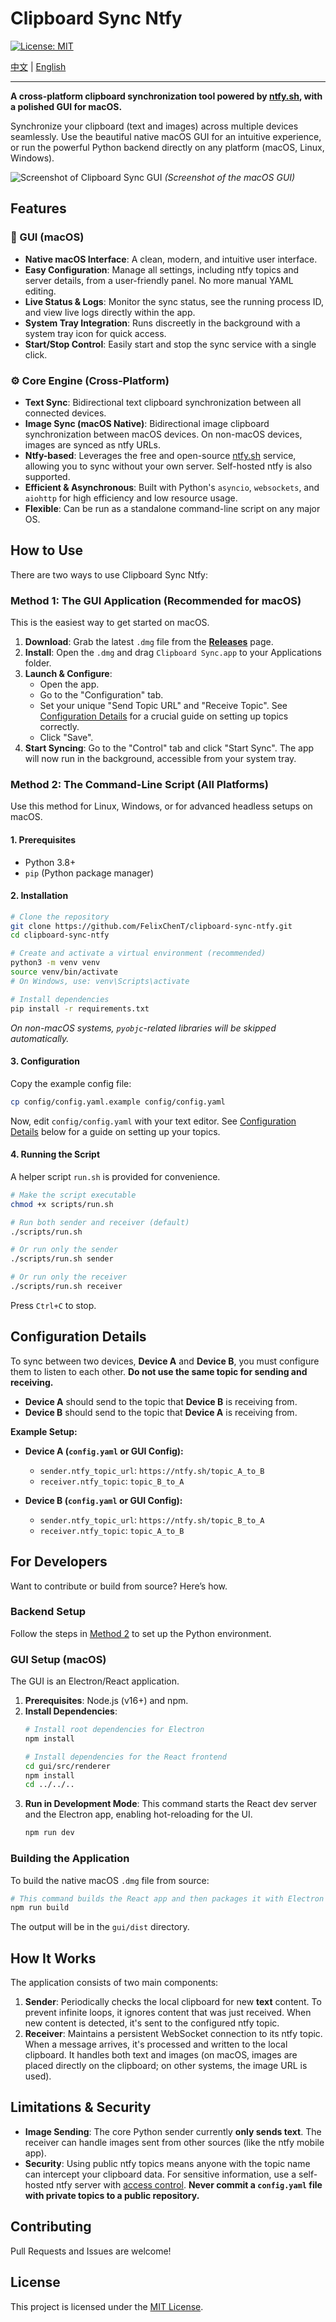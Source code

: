 # Clipboard Sync Ntfy

[![License: MIT](https://img.shields.io/badge/License-MIT-yellow.svg)](https://opensource.org/licenses/MIT)

[中文](README_zh.md) | [English](README.md)

---

**A cross-platform clipboard synchronization tool powered by [ntfy.sh](https://ntfy.sh/), with a polished GUI for macOS.**

Synchronize your clipboard (text and images) across multiple devices seamlessly. Use the beautiful native macOS GUI for an intuitive experience, or run the powerful Python backend directly on any platform (macOS, Linux, Windows).

![Screenshot of Clipboard Sync GUI](gui/assets/screenshot.png)
*(Screenshot of the macOS GUI)*

## Features

### 🌟 GUI (macOS)
- **Native macOS Interface**: A clean, modern, and intuitive user interface.
- **Easy Configuration**: Manage all settings, including ntfy topics and server details, from a user-friendly panel. No more manual YAML editing.
- **Live Status & Logs**: Monitor the sync status, see the running process ID, and view live logs directly within the app.
- **System Tray Integration**: Runs discreetly in the background with a system tray icon for quick access.
- **Start/Stop Control**: Easily start and stop the sync service with a single click.

### ⚙️ Core Engine (Cross-Platform)
- **Text Sync**: Bidirectional text clipboard synchronization between all connected devices.
- **Image Sync (macOS Native)**: Bidirectional image clipboard synchronization between macOS devices. On non-macOS devices, images are synced as ntfy URLs.
- **Ntfy-based**: Leverages the free and open-source [ntfy.sh](https://ntfy.sh/) service, allowing you to sync without your own server. Self-hosted ntfy is also supported.
- **Efficient & Asynchronous**: Built with Python's `asyncio`, `websockets`, and `aiohttp` for high efficiency and low resource usage.
- **Flexible**: Can be run as a standalone command-line script on any major OS.

## How to Use

There are two ways to use Clipboard Sync Ntfy:

### Method 1: The GUI Application (Recommended for macOS)

This is the easiest way to get started on macOS.

1.  **Download**: Grab the latest `.dmg` file from the [**Releases**](https://github.com/FelixChenT/clipboard-sync-ntfy/releases) page.
2.  **Install**: Open the `.dmg` and drag `Clipboard Sync.app` to your Applications folder.
3.  **Launch & Configure**:
    *   Open the app.
    *   Go to the "Configuration" tab.
    *   Set your unique "Send Topic URL" and "Receive Topic". See [Configuration Details](#configuration-details) for a crucial guide on setting up topics correctly.
    *   Click "Save".
4.  **Start Syncing**: Go to the "Control" tab and click "Start Sync". The app will now run in the background, accessible from your system tray.

### Method 2: The Command-Line Script (All Platforms)

Use this method for Linux, Windows, or for advanced headless setups on macOS.

#### 1. Prerequisites
*   Python 3.8+
*   `pip` (Python package manager)

#### 2. Installation
```bash
# Clone the repository
git clone https://github.com/FelixChenT/clipboard-sync-ntfy.git
cd clipboard-sync-ntfy

# Create and activate a virtual environment (recommended)
python3 -m venv venv
source venv/bin/activate
# On Windows, use: venv\Scripts\activate

# Install dependencies
pip install -r requirements.txt
```
*On non-macOS systems, `pyobjc`-related libraries will be skipped automatically.*

#### 3. Configuration
Copy the example config file:
```bash
cp config/config.yaml.example config/config.yaml
```
Now, edit `config/config.yaml` with your text editor. See [Configuration Details](#configuration-details) below for a guide on setting up your topics.

#### 4. Running the Script
A helper script `run.sh` is provided for convenience.
```bash
# Make the script executable
chmod +x scripts/run.sh

# Run both sender and receiver (default)
./scripts/run.sh

# Or run only the sender
./scripts/run.sh sender

# Or run only the receiver
./scripts/run.sh receiver
```
Press `Ctrl+C` to stop.

## Configuration Details

To sync between two devices, **Device A** and **Device B**, you must configure them to listen to each other. **Do not use the same topic for sending and receiving.**

*   **Device A** should send to the topic that **Device B** is receiving from.
*   **Device B** should send to the topic that **Device A** is receiving from.

**Example Setup:**

*   **Device A (`config.yaml` or GUI Config):**
    *   `sender.ntfy_topic_url`: `https://ntfy.sh/topic_A_to_B`
    *   `receiver.ntfy_topic`: `topic_B_to_A`

*   **Device B (`config.yaml` or GUI Config):**
    *   `sender.ntfy_topic_url`: `https://ntfy.sh/topic_B_to_A`
    *   `receiver.ntfy_topic`: `topic_A_to_B`

## For Developers

Want to contribute or build from source? Here’s how.

### Backend Setup
Follow the steps in [Method 2](#method-2-the-command-line-script-all-platforms) to set up the Python environment.

### GUI Setup (macOS)
The GUI is an Electron/React application.

1.  **Prerequisites**: Node.js (v16+) and npm.
2.  **Install Dependencies**:
    ```bash
    # Install root dependencies for Electron
    npm install

    # Install dependencies for the React frontend
    cd gui/src/renderer
    npm install
    cd ../../..
    ```
3.  **Run in Development Mode**:
    This command starts the React dev server and the Electron app, enabling hot-reloading for the UI.
    ```bash
    npm run dev
    ```

### Building the Application
To build the native macOS `.dmg` file from source:
```bash
# This command builds the React app and then packages it with Electron
npm run build
```
The output will be in the `gui/dist` directory.

## How It Works

The application consists of two main components:

1.  **Sender**: Periodically checks the local clipboard for new **text** content. To prevent infinite loops, it ignores content that was just received. When new content is detected, it's sent to the configured ntfy topic.
2.  **Receiver**: Maintains a persistent WebSocket connection to its ntfy topic. When a message arrives, it's processed and written to the local clipboard. It handles both text and images (on macOS, images are placed directly on the clipboard; on other systems, the image URL is used).

## Limitations & Security

*   **Image Sending**: The core Python sender currently **only sends text**. The receiver can handle images sent from other sources (like the ntfy mobile app).
*   **Security**: Using public ntfy topics means anyone with the topic name can intercept your clipboard data. For sensitive information, use a self-hosted ntfy server with [access control](https://docs.ntfy.sh/config/#access-control). **Never commit a `config.yaml` file with private topics to a public repository.**

## Contributing

Pull Requests and Issues are welcome!

## License

This project is licensed under the [MIT License](LICENSE).